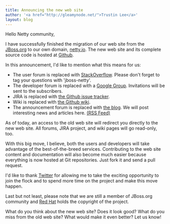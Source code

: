 ```yaml
---
title: Announcing the new web site
author: '<a href="http://gleamynode.net/">Trustin Lee</a>'
layout: blog
---
```


Hello Netty community,

I have successfully finished the migration of our web site from the [JBoss.org](http://jboss.org/) to our own domain, [netty.io](http://netty.io/).  The new web site and its complete source code is hosted at [Github](https://github.com/netty/netty-website/).

In this announcement, I'd like to mention what this means for us:

* The user forum is replaced with [StackOverflow](http://stackoverflow.com/questions/tagged/jboss-netty). Please don't forget to tag your questions with 'jboss-netty'.
* The developer forum is replaced with a [Google Group](https://groups.google.com/d/forum/netty). Invitations will be sent to the subscribers.
* JIRA is replaced with [the Github issue tracker](https://github.com/netty/netty/issues).
* Wiki is replaced with [the Github wiki](https://github.com/netty/netty/wiki).
* The announcement forum is replaced with [the blog](http://netty.io/blog/). We will post interesting news and articles here. [(RSS Feed)](http://feeds.feedburner.com/netty_project)

As of today, an access to the old web site will redirect you directly to the new web site.  All forums, JIRA project, and wiki pages will go read-only, too.

With this big move, I believe, both the users and developers will take advantage of the best-of-the-breed services.  Contributing to the web site content and documentation will also become much easier because everything is now hosted at Git repositories.  Just fork it and send a pull request.

I'd like to thank [Twitter](http://twitter.com/jobs) for allowing me to take the exciting opportunity to join the flock and to spend more time on the project and make this move happen.

Last but not least, please note that we are still a member of JBoss.org community and [Red Hat](http://www.redhat.com/) holds the copyright of the project.

What do you think about the new web site?  Does it look good?  What do you miss from the old web site?  What would make it even better?  Let us know!

